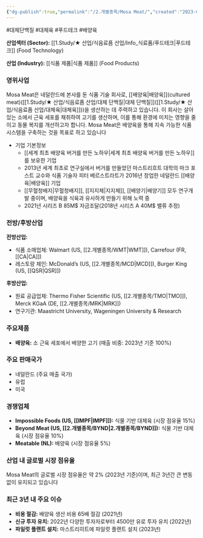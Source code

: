 ```yaml
---
{"dg-publish":true,"permalink":"/2.개별종목/Mosa Meat/","created":"2023-07-15T11:59:07.739+09:00","updated":"2025-06-25T11:20:16.236+09:00"}
---
```


#대체단백질 #대체육 #푸드테크 #배양육


**산업섹터 (Sector):** [[1.Study/★ 산업/식음료픔 산업/Info_식료품/푸드테크\|푸드테크]] (Food Technology)  

**산업 (Industry):** [[식품 제품\|식품 제품]] (Food Products)

### 영위사업

Mosa Meat은 네덜란드에 본사를 둔 식품 기술 회사로, [[배양육\|배양육]](cultured meat)([[1.Study/★ 산업/식음료픔 산업/대체 단백질\|대체 단백질]]([[1.Study/★ 산업/식음료픔 산업/대체육\|대체육]]))을 생산하는 데 주력하고 있습니다. 이 회사는 살아있는 소에서 근육 세포를 채취하여 고기를 생산하며, 이를 통해 환경에 미치는 영향을 줄이고 동물 복지를 개선하고자 합니다. Mosa Meat은 배양육을 통해 지속 가능한 식품 시스템을 구축하는 것을 목표로 하고 있습니다

- 기업 기본정보
	- [[세계 최초 배양육 버거를 만든 노하우\|세계 최초 배양육 버거를 만든 노하우]]를 보유한 기업
	- 2013년 세계 최초로 연구실에서 버거를 만들었던 마스트리흐트 대학의 마크 포스트 교수와 식품 기술자 피터 베르스트라트가 2016년 창업한 네덜란드 [[배양육\|배양육]] 기업
	- [[무혈청배지\|무혈청배지]], [[지지체\|지지체]], [[배양기\|배양기]] 모두 연구개발 중이며, 배양육을 식육과 유사하게 만들기 위해 노력 중
	- 2021년 시리즈 B 85M$ 자금조달(2018년 시리즈 A 40M$ 밸류 추정)


### 전방/후방산업

**전방산업:**

- 식품 소매업체: Walmart (US, [[2.개별종목/WMT\|WMT]]), Carrefour (FR, [[CA\|CA]])
- 레스토랑 체인: McDonald’s (US, [[2.개별종목/MCD\|MCD]]), Burger King (US, [[QSR\|QSR]])

**후방산업:**

- 원료 공급업체: Thermo Fisher Scientific (US, [[2.개별종목/TMO\|TMO]]), Merck KGaA (DE, [[2.개별종목/MRK\|MRK]])
- 연구기관: Maastricht University, Wageningen University & Research

### 주요제품

- **배양육:** 소 근육 세포에서 배양한 고기 (매출 비중: 2023년 기준 100%)

### 주요 판매국가

- 네덜란드 (주요 매출 국가)
- 유럽
- 미국

### 경쟁업체

- **Impossible Foods (US, [[IMPF\|IMPF]]):** 식물 기반 대체육 (시장 점유율 15%)
- **Beyond Meat (US, [[2.개별종목/BYND\|2.개별종목/BYND]]):** 식물 기반 대체육 (시장 점유율 10%)
- **Meatable (NL):** 배양육 (시장 점유율 5%)

### 산업 내 글로벌 시장 점유율

Mosa Meat의 글로벌 시장 점유율은 약 2% (2023년 기준)이며, 최근 3년간 큰 변동 없이 유지되고 있습니다

### 최근 3년 내 주요 이슈

- **비용 절감:** 배양육 생산 비용 65배 절감 (2021년)
- **신규 투자 유치:** 2022년 다양한 투자자로부터 4500만 유로 투자 유치 (2022년)
- **파일럿 플랜트 설치:** 마스트리히트에 파일럿 플랜트 설치 (2023년)